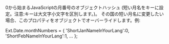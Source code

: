 0から始まるJavaScriptの月番号のオブジェクトハッシュ
(短い月名をキーに設定。注意:キーは大文字小文字を区別します。)。
その国の短い月名に変更したい場合、このプロパティをオブジェクトでオーバーライドします。例:

Ext.Date.monthNumbers = {
    'ShortJanNameInYourLang':0,
    'ShortFebNameInYourLang':1,
    ...
};
